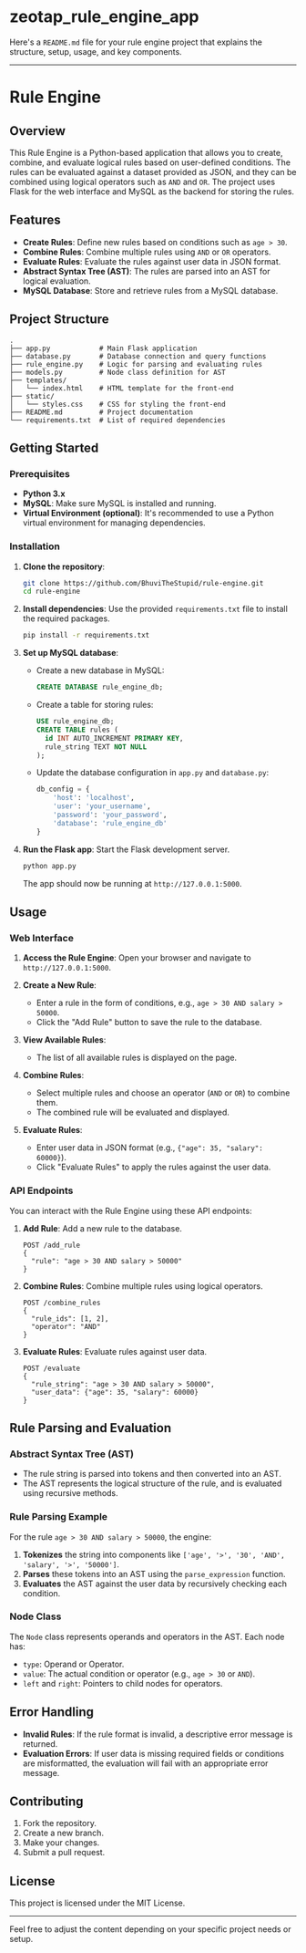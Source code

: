 # zeotap_rule_engine_app
Here's a `README.md` file for your rule engine project that explains the structure, setup, usage, and key components.

---

# Rule Engine

## Overview

This Rule Engine is a Python-based application that allows you to create, combine, and evaluate logical rules based on user-defined conditions. The rules can be evaluated against a dataset provided as JSON, and they can be combined using logical operators such as `AND` and `OR`. The project uses Flask for the web interface and MySQL as the backend for storing the rules.

## Features

- **Create Rules**: Define new rules based on conditions such as `age > 30`.
- **Combine Rules**: Combine multiple rules using `AND` or `OR` operators.
- **Evaluate Rules**: Evaluate the rules against user data in JSON format.
- **Abstract Syntax Tree (AST)**: The rules are parsed into an AST for logical evaluation.
- **MySQL Database**: Store and retrieve rules from a MySQL database.

## Project Structure

```
.
├── app.py            # Main Flask application
├── database.py       # Database connection and query functions
├── rule_engine.py    # Logic for parsing and evaluating rules
├── models.py         # Node class definition for AST
├── templates/
│   └── index.html    # HTML template for the front-end
├── static/
│   └── styles.css    # CSS for styling the front-end
├── README.md         # Project documentation
└── requirements.txt  # List of required dependencies
```

## Getting Started

### Prerequisites

- **Python 3.x**
- **MySQL**: Make sure MySQL is installed and running.
- **Virtual Environment (optional)**: It's recommended to use a Python virtual environment for managing dependencies.

### Installation

1. **Clone the repository**:
   ```bash
   git clone https://github.com/BhuviTheStupid/rule-engine.git
   cd rule-engine
   ```

2. **Install dependencies**:
   Use the provided `requirements.txt` file to install the required packages.
   ```bash
   pip install -r requirements.txt
   ```

3. **Set up MySQL database**:
   - Create a new database in MySQL:
     ```sql
     CREATE DATABASE rule_engine_db;
     ```
   - Create a table for storing rules:
     ```sql
     USE rule_engine_db;
     CREATE TABLE rules (
       id INT AUTO_INCREMENT PRIMARY KEY,
       rule_string TEXT NOT NULL
     );
     ```
   - Update the database configuration in `app.py` and `database.py`:
     ```python
     db_config = {
         'host': 'localhost',
         'user': 'your_username',
         'password': 'your_password',
         'database': 'rule_engine_db'
     }
     ```

4. **Run the Flask app**:
   Start the Flask development server.
   ```bash
   python app.py
   ```

   The app should now be running at `http://127.0.0.1:5000`.

## Usage

### Web Interface

1. **Access the Rule Engine**:
   Open your browser and navigate to `http://127.0.0.1:5000`.

2. **Create a New Rule**:
   - Enter a rule in the form of conditions, e.g., `age > 30 AND salary > 50000`.
   - Click the "Add Rule" button to save the rule to the database.

3. **View Available Rules**:
   - The list of all available rules is displayed on the page.

4. **Combine Rules**:
   - Select multiple rules and choose an operator (`AND` or `OR`) to combine them.
   - The combined rule will be evaluated and displayed.

5. **Evaluate Rules**:
   - Enter user data in JSON format (e.g., `{"age": 35, "salary": 60000}`).
   - Click "Evaluate Rules" to apply the rules against the user data.

### API Endpoints

You can interact with the Rule Engine using these API endpoints:

1. **Add Rule**: Add a new rule to the database.
   ```http
   POST /add_rule
   {
     "rule": "age > 30 AND salary > 50000"
   }
   ```

2. **Combine Rules**: Combine multiple rules using logical operators.
   ```http
   POST /combine_rules
   {
     "rule_ids": [1, 2],
     "operator": "AND"
   }
   ```

3. **Evaluate Rules**: Evaluate rules against user data.
   ```http
   POST /evaluate
   {
     "rule_string": "age > 30 AND salary > 50000",
     "user_data": {"age": 35, "salary": 60000}
   }
   ```

## Rule Parsing and Evaluation

### Abstract Syntax Tree (AST)

- The rule string is parsed into tokens and then converted into an AST.
- The AST represents the logical structure of the rule, and is evaluated using recursive methods.

### Rule Parsing Example

For the rule `age > 30 AND salary > 50000`, the engine:
1. **Tokenizes** the string into components like `['age', '>', '30', 'AND', 'salary', '>', '50000']`.
2. **Parses** these tokens into an AST using the `parse_expression` function.
3. **Evaluates** the AST against the user data by recursively checking each condition.

### Node Class

The `Node` class represents operands and operators in the AST. Each node has:
- `type`: Operand or Operator.
- `value`: The actual condition or operator (e.g., `age > 30` or `AND`).
- `left` and `right`: Pointers to child nodes for operators.

## Error Handling

- **Invalid Rules**: If the rule format is invalid, a descriptive error message is returned.
- **Evaluation Errors**: If user data is missing required fields or conditions are misformatted, the evaluation will fail with an appropriate error message.

## Contributing

1. Fork the repository.
2. Create a new branch.
3. Make your changes.
4. Submit a pull request.

## License

This project is licensed under the MIT License.

---

Feel free to adjust the content depending on your specific project needs or setup.
